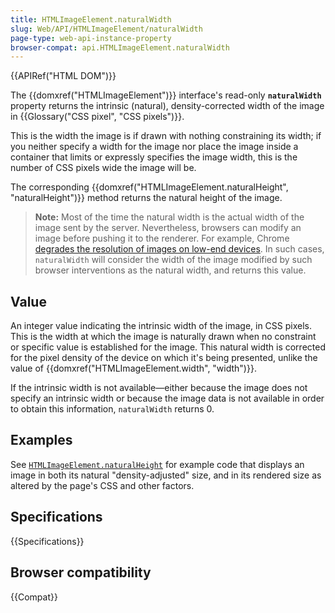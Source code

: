 ```yaml
---
title: HTMLImageElement.naturalWidth
slug: Web/API/HTMLImageElement/naturalWidth
page-type: web-api-instance-property
browser-compat: api.HTMLImageElement.naturalWidth
---
```


{{APIRef("HTML DOM")}}

The {{domxref("HTMLImageElement")}} interface's read-only
**`naturalWidth`** property returns the intrinsic (natural),
density-corrected width of the image in {{Glossary("CSS pixel", "CSS
    pixels")}}.

This is the width the image is if drawn with nothing constraining
its width; if you neither specify a width for the image nor place the image inside a
container that limits or expressly specifies the image width, this is the number of CSS
pixels wide the image will be.

The corresponding {{domxref("HTMLImageElement.naturalHeight", "naturalHeight")}} method
returns the natural height of the image.

> **Note:** Most of the time the natural width is the actual width of the image sent by the server.
> Nevertheless, browsers can modify an image before pushing it to the renderer. For example, Chrome
> [degrades the resolution of images on low-end devices](https://bugs.chromium.org/p/chromium/issues/detail?id=1187043#c7). In such cases, `naturalWidth` will consider the width of the image modified
> by such browser interventions as the natural width, and returns this value.

## Value

An integer value indicating the intrinsic width of the image, in CSS pixels. This is
the width at which the image is naturally drawn when no constraint or specific value is
established for the image. This natural width is corrected for the pixel density of the
device on which it's being presented, unlike the value of
{{domxref("HTMLImageElement.width", "width")}}.

If the intrinsic width is not available—either because the image does not specify an
intrinsic width or because the image data is not available in order to obtain this
information, `naturalWidth` returns 0.

## Examples

See [`HTMLImageElement.naturalHeight`](/en-US/docs/Web/API/HTMLImageElement/naturalHeight#example) for example code that displays an image in both its natural "density-adjusted" size, and in its rendered size as altered by the page's CSS and other factors.

## Specifications

{{Specifications}}

## Browser compatibility

{{Compat}}
